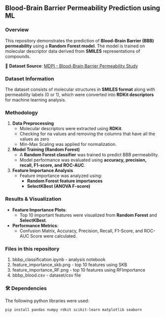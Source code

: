 ## Blood-Brain Barrier Permeability Prediction using ML

### Overview  
This repository demonstrates the prediction of **Blood-Brain Barrier (BBB) permeability** using a **Random Forest model**. The model is trained on molecular descriptor data derived from **SMILES** representations of compounds.  

🔗 **Dataset Source**: [MDPI - Blood-Brain Barrier Permeability Study](https://www.mdpi.com/1420-3049/26/24/7428)  

### Dataset Information  
The dataset consists of molecular structures in **SMILES format** along with permeability labels (0 or 1), which were converted into **RDKit descriptors** for machine learning analysis.  

### Methodology  
1. **Data Preprocessing**  
   - Molecular descriptors were extracted using **RDKit**.
   - Checking for na values and removing the columns that have all the values as zero
   - Min-Max Scaling was applied for normalization.  
2. **Model Training (Random Forest)**  
   - A **Random Forest classifier** was trained to predict BBB permeability.  
   - Model performance was evaluated using **accuracy, precision, recall, F1-score, and ROC-AUC**.  
3. **Feature Importance Analysis**  
   - Feature importance was analyzed using:  
     - **Random Forest feature importances**  
     - **SelectKBest (ANOVA F-score)**  

### Results & Visualization  
- **Feature Importance Plots**:  
  - Top 10 important features were visualized from **Random Forest** and **SelectKBest**.  
- **Performance Metrics**:  
  - Confusion Matrix, Accuracy, Precision, Recall, F1-Score, and ROC-AUC Score were calculated.
   
### Files in this repository
1. bbbp_classification.ipynb - analysis notebook
2. feature_importance_skb.png - top 10 features using SKB
3. feature_importance_RF.png - top 10 features using RFImportance
4. bbbp_blood.csv - dataset/csv file 


### 🛠️ Dependencies  
The following python libraries were used:  
```bash
pip install pandas numpy rdkit scikit-learn matplotlib seaborn

